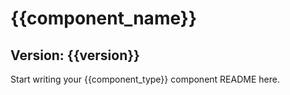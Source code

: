 # {{component_name}}
## Version: {{version}}

Start writing your {{component_type}} component README here.